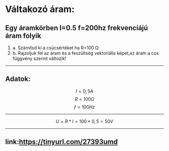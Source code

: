 # Váltakozó áram:

Egy áramkörben I=0.5 f=200hz frekvenciájú áram folyik
---
1. a. Számítsd ki a csúcsértéket ha R=100 Ω
2. b. Rajzoljuk fel az áram és a feszültség vektoriális képet,az áram a cos függvény szerint változik!

---
## Adatok:

$$I=0,5A$$
$$R=100Ω$$
$$f=100Hz$$

---

$$U= R * I = 100 * 0,5 = 50V$$

---
## link:https://tinyurl.com/27393umd
